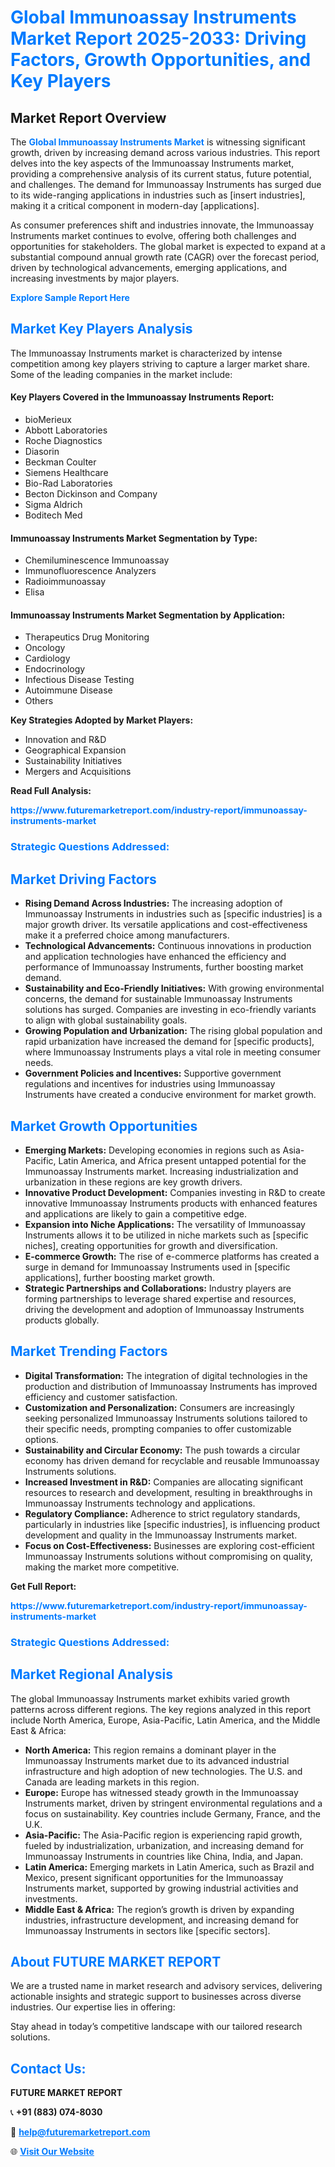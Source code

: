 <h1 style="color: #007BFF;">Global Immunoassay Instruments Market Report 2025-2033: Driving Factors, Growth Opportunities, and Key Players</h1>

<section id="overview">
<h2>Market Report Overview</h2>
<p>The <a href="https://www.futuremarketreport.com/industry-report/immunoassay-instruments-market" style="color: #007BFF; text-decoration: none;"><strong>Global Immunoassay Instruments Market</strong></a> is witnessing significant growth, driven by increasing demand across various industries. This report delves into the key aspects of the Immunoassay Instruments market, providing a comprehensive analysis of its current status, future potential, and challenges. The demand for Immunoassay Instruments has surged due to its wide-ranging applications in industries such as [insert industries], making it a critical component in modern-day [applications].</p>
<p>As consumer preferences shift and industries innovate, the Immunoassay Instruments market continues to evolve, offering both challenges and opportunities for stakeholders. The global market is expected to expand at a substantial compound annual growth rate (CAGR) over the forecast period, driven by technological advancements, emerging applications, and increasing investments by major players.</p>
</section>

<section id="overview">
<p><a href="https://www.futuremarketreport.com/request-sample/reportId=46525" style="color: #007BFF; text-decoration: none;"><strong>Explore Sample Report Here</strong></a></p>
</section>

<section id="key-players">
<h2 style="color: #007BFF;">Market Key Players Analysis</h2>
<p>The Immunoassay Instruments market is characterized by intense competition among key players striving to capture a larger market share. Some of the leading companies in the market include:</p>
<h4>Key Players Covered in the Immunoassay Instruments Report:</h4>
<ul><li>bioMerieux</li><li>Abbott Laboratories</li><li>Roche Diagnostics</li><li>Diasorin</li><li>Beckman Coulter</li><li>Siemens Healthcare</li><li>Bio-Rad Laboratories</li><li>Becton Dickinson and Company</li><li>Sigma Aldrich</li><li>Boditech Med</li></ul>
<h4>Immunoassay Instruments Market Segmentation by Type:</h4>
<ul><li>Chemiluminescence Immunoassay</li><li>Immunofluorescence Analyzers</li><li>Radioimmunoassay</li><li>Elisa</li></ul>

<h4>Immunoassay Instruments Market Segmentation by Application:</h4>
<ul><li>Therapeutics Drug Monitoring</li><li>Oncology</li><li>Cardiology</li><li>Endocrinology</li><li>Infectious Disease Testing</li><li>Autoimmune Disease</li><li>Others</li></ul>
<p><strong>Key Strategies Adopted by Market Players:</strong></p>
<ul>
<li>Innovation and R&D</li>
<li>Geographical Expansion</li>
<li>Sustainability Initiatives</li>
<li>Mergers and Acquisitions</li>
</ul>
</section>

<section>
<p><strong>Read Full Analysis: </strong></p><a href="https://www.futuremarketreport.com/industry-report/immunoassay-instruments-market" style="color: #007BFF; text-decoration: none;"><strong>https://www.futuremarketreport.com/industry-report/immunoassay-instruments-market</strong></a>
<h3 style="color: #007BFF;">Strategic Questions Addressed:</h3>
</section>

<section id="driving-factors">
<h2 style="color: #007BFF;">Market Driving Factors</h2>
<ul>
<li><strong>Rising Demand Across Industries:</strong> The increasing adoption of Immunoassay Instruments in industries such as [specific industries] is a major growth driver. Its versatile applications and cost-effectiveness make it a preferred choice among manufacturers.</li>
<li><strong>Technological Advancements:</strong> Continuous innovations in production and application technologies have enhanced the efficiency and performance of Immunoassay Instruments, further boosting market demand.</li>
<li><strong>Sustainability and Eco-Friendly Initiatives:</strong> With growing environmental concerns, the demand for sustainable Immunoassay Instruments solutions has surged. Companies are investing in eco-friendly variants to align with global sustainability goals.</li>
<li><strong>Growing Population and Urbanization:</strong> The rising global population and rapid urbanization have increased the demand for [specific products], where Immunoassay Instruments plays a vital role in meeting consumer needs.</li>
<li><strong>Government Policies and Incentives:</strong> Supportive government regulations and incentives for industries using Immunoassay Instruments have created a conducive environment for market growth.</li>
</ul>
</section>

<section id="growth-opportunities">
<h2 style="color: #007BFF;">Market Growth Opportunities</h2>
<ul>
<li><strong>Emerging Markets:</strong> Developing economies in regions such as Asia-Pacific, Latin America, and Africa present untapped potential for the Immunoassay Instruments market. Increasing industrialization and urbanization in these regions are key growth drivers.</li>
<li><strong>Innovative Product Development:</strong> Companies investing in R&D to create innovative Immunoassay Instruments products with enhanced features and applications are likely to gain a competitive edge.</li>
<li><strong>Expansion into Niche Applications:</strong> The versatility of Immunoassay Instruments allows it to be utilized in niche markets such as [specific niches], creating opportunities for growth and diversification.</li>
<li><strong>E-commerce Growth:</strong> The rise of e-commerce platforms has created a surge in demand for Immunoassay Instruments used in [specific applications], further boosting market growth.</li>
<li><strong>Strategic Partnerships and Collaborations:</strong> Industry players are forming partnerships to leverage shared expertise and resources, driving the development and adoption of Immunoassay Instruments products globally.</li>
</ul>
</section>

<section id="trending-factors">
<h2 style="color: #007BFF;">Market Trending Factors</h2>
<ul>
<li><strong>Digital Transformation:</strong> The integration of digital technologies in the production and distribution of Immunoassay Instruments has improved efficiency and customer satisfaction.</li>
<li><strong>Customization and Personalization:</strong> Consumers are increasingly seeking personalized Immunoassay Instruments solutions tailored to their specific needs, prompting companies to offer customizable options.</li>
<li><strong>Sustainability and Circular Economy:</strong> The push towards a circular economy has driven demand for recyclable and reusable Immunoassay Instruments solutions.</li>
<li><strong>Increased Investment in R&D:</strong> Companies are allocating significant resources to research and development, resulting in breakthroughs in Immunoassay Instruments technology and applications.</li>
<li><strong>Regulatory Compliance:</strong> Adherence to strict regulatory standards, particularly in industries like [specific industries], is influencing product development and quality in the Immunoassay Instruments market.</li>
<li><strong>Focus on Cost-Effectiveness:</strong> Businesses are exploring cost-efficient Immunoassay Instruments solutions without compromising on quality, making the market more competitive.</li>
</ul>
</section>

<section>
<p><strong>Get Full Report: </strong></p><a href="https://www.futuremarketreport.com/industry-report/immunoassay-instruments-market" style="color: #007BFF; text-decoration: none;"><strong>https://www.futuremarketreport.com/industry-report/immunoassay-instruments-market</strong></a>
<h3 style="color: #007BFF;">Strategic Questions Addressed:</h3>
</section>


<section id="regional-analysis">
<h2 style="color: #007BFF;">Market Regional Analysis</h2>
<p>The global Immunoassay Instruments market exhibits varied growth patterns across different regions. The key regions analyzed in this report include North America, Europe, Asia-Pacific, Latin America, and the Middle East & Africa:</p>
<ul>
<li><strong>North America:</strong> This region remains a dominant player in the Immunoassay Instruments market due to its advanced industrial infrastructure and high adoption of new technologies. The U.S. and Canada are leading markets in this region.</li>
<li><strong>Europe:</strong> Europe has witnessed steady growth in the Immunoassay Instruments market, driven by stringent environmental regulations and a focus on sustainability. Key countries include Germany, France, and the U.K.</li>
<li><strong>Asia-Pacific:</strong> The Asia-Pacific region is experiencing rapid growth, fueled by industrialization, urbanization, and increasing demand for Immunoassay Instruments in countries like China, India, and Japan.</li>
<li><strong>Latin America:</strong> Emerging markets in Latin America, such as Brazil and Mexico, present significant opportunities for the Immunoassay Instruments market, supported by growing industrial activities and investments.</li>
<li><strong>Middle East & Africa:</strong> The region’s growth is driven by expanding industries, infrastructure development, and increasing demand for Immunoassay Instruments in sectors like [specific sectors].</li>
</ul>
</section>

<footer>
<h2 style="color: #007BFF;">About FUTURE MARKET REPORT</h2>
<p>We are a trusted name in market research and advisory services, delivering actionable insights and strategic support to businesses across diverse industries. Our expertise lies in offering:</p>

<p>Stay ahead in today’s competitive landscape with our tailored research solutions.</p>

<h2 style="color: #007BFF;">Contact Us:</h2>
<p><strong>FUTURE MARKET REPORT</strong></p>
<p>📞 <strong>+91 (883) 074-8030</strong></p>
<p>📧 <strong><a href="mailto:help@futuremarketreport.com" style="color: #007BFF;">help@futuremarketreport.com</a></strong></p>
<p>🌐 <strong><a href="https://www.futuremarketreport.com/" style="color: #007BFF;">Visit Our Website</a></strong></p>
</footer>